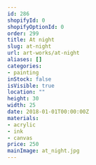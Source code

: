 ```yaml
---
id: 286
shopifyId: 0
shopifyOptionId: 0
order: 299
title: At night
slug: at-night
url: art-works/at-night
aliases: []
categories:
- painting
inStock: false
isVisible: true
location: ""
height: 30
width: 25
date: 2018-01-01T00:00:00Z
materials:
- acrylic
- ink
- canvas
price: 250
mainImage: at_night.jpg
---
```

